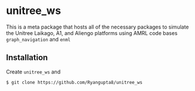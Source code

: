 # unitree_ws

This is a meta package that hosts all of the necessary packages to simulate the Unitree Laikago, A1, and Aliengo platforms using AMRL code bases `graph_navigation` and `enml`

## Installation

Create `unitree_ws` and 

    $ git clone https://github.com/Ryangupta8/unitree_ws
